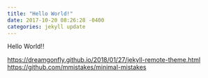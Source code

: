 ```yaml
---
title: "Hello World!"
date: 2017-10-20 08:26:28 -0400
categories: jekyll update
---
```



Hello World!!

https://dreamgonfly.github.io/2018/01/27/jekyll-remote-theme.html <br>
https://github.com/mmistakes/minimal-mistakes
